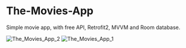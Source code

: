 # The-Movies-App
Simple movie app, with free API, Retrofit2, MVVM and Room database.


![The_Movies_App_2](https://user-images.githubusercontent.com/87577579/175825841-26b70a3d-f449-41e5-adc8-7f79bee034fa.png)
![The_Movies_App_1](https://user-images.githubusercontent.com/87577579/175825850-5c4d53b3-f180-4d02-8720-09652d5949b1.png)

